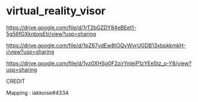 # virtual_reality_visor


https://drive.google.com/file/d/1rT2bGZDY84eBEet1-5g56fGXknbxsEtr/view?usp=sharing

https://drive.google.com/file/d/1pZ67vdEw8tOQyWvrUGDB13xbpkkmkH-j/view?usp=sharing

https://drive.google.com/file/d/1yz0XHSg0F2zirYnlejP1zYEe5tz_o-Y8/view?usp=sharing


CREDIT

Mapping : iakkoise#4334
